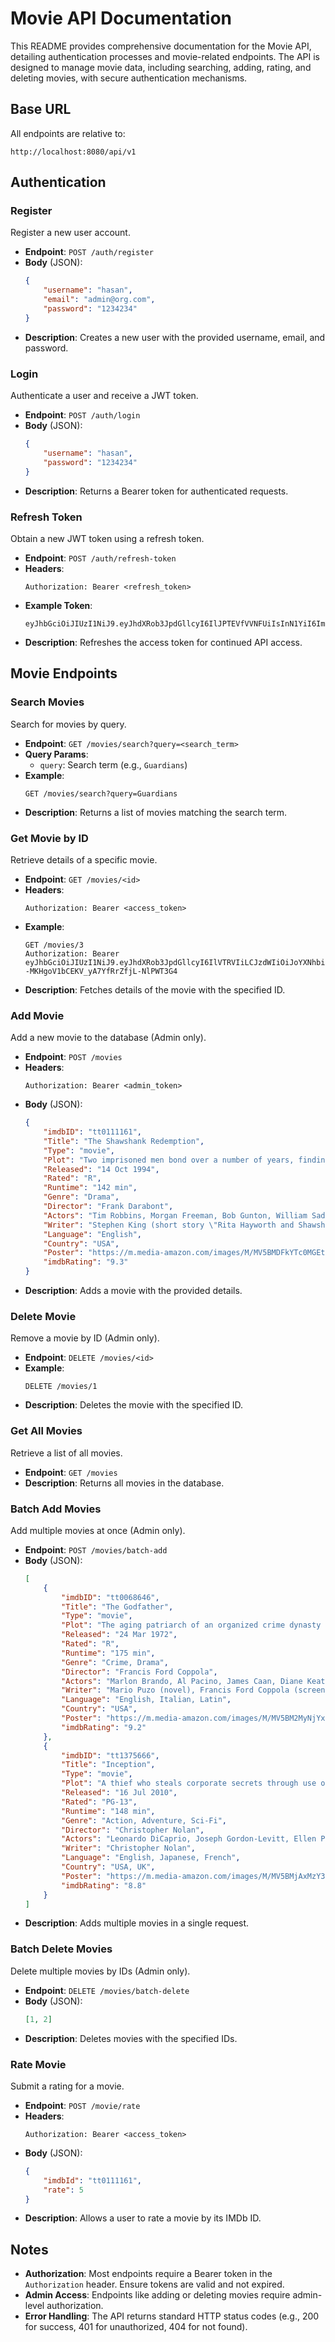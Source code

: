 # Movie API Documentation

This README provides comprehensive documentation for the Movie API, detailing authentication processes and movie-related endpoints. The API is designed to manage movie data, including searching, adding, rating, and deleting movies, with secure authentication mechanisms.

## Base URL
All endpoints are relative to:
```
http://localhost:8080/api/v1
```

## Authentication

### Register
Register a new user account.

- **Endpoint**: `POST /auth/register`
- **Body** (JSON):
  ```json
  {
      "username": "hasan",
      "email": "admin@org.com",
      "password": "1234234"
  }
  ```
- **Description**: Creates a new user with the provided username, email, and password.

### Login
Authenticate a user and receive a JWT token.

- **Endpoint**: `POST /auth/login`
- **Body** (JSON):
  ```json
  {
      "username": "hasan",
      "password": "1234234"
  }
  ```
- **Description**: Returns a Bearer token for authenticated requests.

### Refresh Token
Obtain a new JWT token using a refresh token.

- **Endpoint**: `POST /auth/refresh-token`
- **Headers**:
  ```
  Authorization: Bearer <refresh_token>
  ```
- **Example Token**:
  ```
  eyJhbGciOiJIUzI1NiJ9.eyJhdXRob3JpdGllcyI6IlJPTEVfVVNFUiIsInN1YiI6Imhhc2FuIiwiaWF0IjoxNzQ0MjA4MDIwLCJleHAiOjE3NDQyOTQ0MjB9.v2_Cu4yw3DrnJ4HHNptaGg6Z7beQlvgM5A5_oMqkh4w
  ```
- **Description**: Refreshes the access token for continued API access.

## Movie Endpoints

### Search Movies
Search for movies by query.

- **Endpoint**: `GET /movies/search?query=<search_term>`
- **Query Params**:
  - `query`: Search term (e.g., `Guardians`)
- **Example**:
  ```
  GET /movies/search?query=Guardians
  ```
- **Description**: Returns a list of movies matching the search term.

### Get Movie by ID
Retrieve details of a specific movie.

- **Endpoint**: `GET /movies/<id>`
- **Headers**:
  ```
  Authorization: Bearer <access_token>
  ```
- **Example**:
  ```
  GET /movies/3
  Authorization: Bearer eyJhbGciOiJIUzI1NiJ9.eyJhdXRob3JpdGllcyI6IlVTRVIiLCJzdWIiOiJoYXNhbiIsImlhdCI6MTc0NDM4OTcyMCwiZXhwIjoxNzQ0NDc2MTIwfQ.zHygzDRu--MKHgoV1bCEKV_yA7YfRrZfjL-NlPWT3G4
  ```
- **Description**: Fetches details of the movie with the specified ID.

### Add Movie
Add a new movie to the database (Admin only).

- **Endpoint**: `POST /movies`
- **Headers**:
  ```
  Authorization: Bearer <admin_token>
  ```
- **Body** (JSON):
  ```json
  {
      "imdbID": "tt0111161",
      "Title": "The Shawshank Redemption",
      "Type": "movie",
      "Plot": "Two imprisoned men bond over a number of years, finding solace and eventual redemption through acts of common decency.",
      "Released": "14 Oct 1994",
      "Rated": "R",
      "Runtime": "142 min",
      "Genre": "Drama",
      "Director": "Frank Darabont",
      "Actors": "Tim Robbins, Morgan Freeman, Bob Gunton, William Sadler",
      "Writer": "Stephen King (short story \"Rita Hayworth and Shawshank Redemption\"), Frank Darabont (screenplay)",
      "Language": "English",
      "Country": "USA",
      "Poster": "https://m.media-amazon.com/images/M/MV5BMDFkYTc0MGEtZmNhMC00ZDIzLWFmNTEtODM1ZmRlYWMwMWFmXkEyXkFqcGdeQXVyMTMxODk2OTU@._V1_SX300.jpg",
      "imdbRating": "9.3"
  }
  ```
- **Description**: Adds a movie with the provided details.

### Delete Movie
Remove a movie by ID (Admin only).

- **Endpoint**: `DELETE /movies/<id>`
- **Example**:
  ```
  DELETE /movies/1
  ```
- **Description**: Deletes the movie with the specified ID.

### Get All Movies
Retrieve a list of all movies.

- **Endpoint**: `GET /movies`
- **Description**: Returns all movies in the database.

### Batch Add Movies
Add multiple movies at once (Admin only).

- **Endpoint**: `POST /movies/batch-add`
- **Body** (JSON):
  ```json
  [
      {
          "imdbID": "tt0068646",
          "Title": "The Godfather",
          "Type": "movie",
          "Plot": "The aging patriarch of an organized crime dynasty transfers control of his clandestine empire to his reluctant son.",
          "Released": "24 Mar 1972",
          "Rated": "R",
          "Runtime": "175 min",
          "Genre": "Crime, Drama",
          "Director": "Francis Ford Coppola",
          "Actors": "Marlon Brando, Al Pacino, James Caan, Diane Keaton",
          "Writer": "Mario Puzo (novel), Francis Ford Coppola (screenplay)",
          "Language": "English, Italian, Latin",
          "Country": "USA",
          "Poster": "https://m.media-amazon.com/images/M/MV5BM2MyNjYxNmYtYTAwZS00ZjQ3LTk3ZWQtYzBmZTA5ZWM3ZDU3XkEyXkFqcGdeQXVyNzkwMjQ5NzM@._V1_SX300.jpg",
          "imdbRating": "9.2"
      },
      {
          "imdbID": "tt1375666",
          "Title": "Inception",
          "Type": "movie",
          "Plot": "A thief who steals corporate secrets through use of dream-sharing technology is given the inverse task of planting an idea into the mind of a CEO.",
          "Released": "16 Jul 2010",
          "Rated": "PG-13",
          "Runtime": "148 min",
          "Genre": "Action, Adventure, Sci-Fi",
          "Director": "Christopher Nolan",
          "Actors": "Leonardo DiCaprio, Joseph Gordon-Levitt, Ellen Page, Tom Hardy",
          "Writer": "Christopher Nolan",
          "Language": "English, Japanese, French",
          "Country": "USA, UK",
          "Poster": "https://m.media-amazon.com/images/M/MV5BMjAxMzY3NjcxNF5BMl5BanBnXkFtZTcwODI5OTM0Mw@@._V1_SX300.jpg",
          "imdbRating": "8.8"
      }
  ]
  ```
- **Description**: Adds multiple movies in a single request.

### Batch Delete Movies
Delete multiple movies by IDs (Admin only).

- **Endpoint**: `DELETE /movies/batch-delete`
- **Body** (JSON):
  ```json
  [1, 2]
  ```
- **Description**: Deletes movies with the specified IDs.

### Rate Movie
Submit a rating for a movie.

- **Endpoint**: `POST /movie/rate`
- **Headers**:
  ```
  Authorization: Bearer <access_token>
  ```
- **Body** (JSON):
  ```json
  {
      "imdbId": "tt0111161",
      "rate": 5
  }
  ```
- **Description**: Allows a user to rate a movie by its IMDb ID.

## Notes
- **Authorization**: Most endpoints require a Bearer token in the `Authorization` header. Ensure tokens are valid and not expired.
- **Admin Access**: Endpoints like adding or deleting movies require admin-level authorization.
- **Error Handling**: The API returns standard HTTP status codes (e.g., 200 for success, 401 for unauthorized, 404 for not found).

